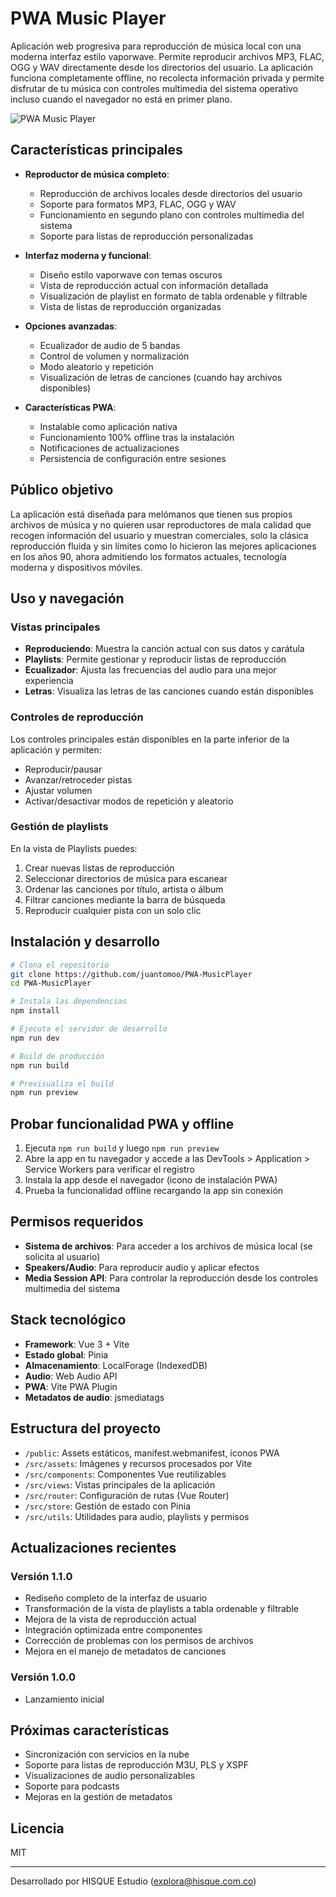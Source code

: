 # PWA Music Player

Aplicación web progresiva para reproducción de música local con una moderna interfaz estilo vaporwave. Permite reproducir archivos MP3, FLAC, OGG y WAV directamente desde los directorios del usuario. La aplicación funciona completamente offline, no recolecta información privada y permite disfrutar de tu música con controles multimedia del sistema operativo incluso cuando el navegador no está en primer plano.

![PWA Music Player](./pwa-musicplayer-icon.png)

## Características principales

- **Reproductor de música completo**:
  - Reproducción de archivos locales desde directorios del usuario
  - Soporte para formatos MP3, FLAC, OGG y WAV
  - Funcionamiento en segundo plano con controles multimedia del sistema
  - Soporte para listas de reproducción personalizadas

- **Interfaz moderna y funcional**:
  - Diseño estilo vaporwave con temas oscuros
  - Vista de reproducción actual con información detallada
  - Visualización de playlist en formato de tabla ordenable y filtrable
  - Vista de listas de reproducción organizadas

- **Opciones avanzadas**:
  - Ecualizador de audio de 5 bandas
  - Control de volumen y normalización
  - Modo aleatorio y repetición
  - Visualización de letras de canciones (cuando hay archivos disponibles)

- **Características PWA**:
  - Instalable como aplicación nativa
  - Funcionamiento 100% offline tras la instalación
  - Notificaciones de actualizaciones
  - Persistencia de configuración entre sesiones

## Público objetivo
La aplicación está diseñada para melómanos que tienen sus propios archivos de música y no quieren usar reproductores de mala calidad que recogen información del usuario y muestran comerciales, solo la clásica reproducción fluida y sin límites como lo hicieron las mejores aplicaciones en los años 90, ahora admitiendo los formatos actuales, tecnología moderna y dispositivos móviles.

## Uso y navegación

### Vistas principales

- **Reproduciendo**: Muestra la canción actual con sus datos y carátula
- **Playlists**: Permite gestionar y reproducir listas de reproducción
- **Ecualizador**: Ajusta las frecuencias del audio para una mejor experiencia
- **Letras**: Visualiza las letras de las canciones cuando están disponibles

### Controles de reproducción

Los controles principales están disponibles en la parte inferior de la aplicación y permiten:

- Reproducir/pausar
- Avanzar/retroceder pistas
- Ajustar volumen
- Activar/desactivar modos de repetición y aleatorio

### Gestión de playlists

En la vista de Playlists puedes:

1. Crear nuevas listas de reproducción
2. Seleccionar directorios de música para escanear
3. Ordenar las canciones por título, artista o álbum
4. Filtrar canciones mediante la barra de búsqueda
5. Reproducir cualquier pista con un solo clic

## Instalación y desarrollo

```sh
# Clona el repositorio
git clone https://github.com/juantomoo/PWA-MusicPlayer
cd PWA-MusicPlayer

# Instala las dependencias
npm install

# Ejecuta el servidor de desarrollo
npm run dev

# Build de producción
npm run build

# Previsualiza el build
npm run preview
```

## Probar funcionalidad PWA y offline

1. Ejecuta `npm run build` y luego `npm run preview`
2. Abre la app en tu navegador y accede a las DevTools > Application > Service Workers para verificar el registro
3. Instala la app desde el navegador (icono de instalación PWA)
4. Prueba la funcionalidad offline recargando la app sin conexión

## Permisos requeridos

- **Sistema de archivos**: Para acceder a los archivos de música local (se solicita al usuario)
- **Speakers/Audio**: Para reproducir audio y aplicar efectos
- **Media Session API**: Para controlar la reproducción desde los controles multimedia del sistema

## Stack tecnológico

- **Framework**: Vue 3 + Vite
- **Estado global**: Pinia
- **Almacenamiento**: LocalForage (IndexedDB)
- **Audio**: Web Audio API
- **PWA**: Vite PWA Plugin
- **Metadatos de audio**: jsmediatags

## Estructura del proyecto

- `/public`: Assets estáticos, manifest.webmanifest, íconos PWA
- `/src/assets`: Imágenes y recursos procesados por Vite
- `/src/components`: Componentes Vue reutilizables
- `/src/views`: Vistas principales de la aplicación
- `/src/router`: Configuración de rutas (Vue Router)
- `/src/store`: Gestión de estado con Pinia
- `/src/utils`: Utilidades para audio, playlists y permisos

## Actualizaciones recientes

### Versión 1.1.0
- Rediseño completo de la interfaz de usuario
- Transformación de la vista de playlists a tabla ordenable y filtrable
- Mejora de la vista de reproducción actual
- Integración optimizada entre componentes
- Corrección de problemas con los permisos de archivos
- Mejora en el manejo de metadatos de canciones

### Versión 1.0.0
- Lanzamiento inicial

## Próximas características

- Sincronización con servicios en la nube
- Soporte para listas de reproducción M3U, PLS y XSPF
- Visualizaciones de audio personalizables
- Soporte para podcasts
- Mejoras en la gestión de metadatos

## Licencia

MIT

---
Desarrollado por HISQUE Estudio (<explora@hisque.com.co>)
